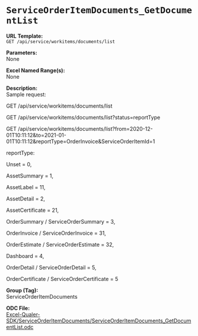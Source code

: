 # `ServiceOrderItemDocuments_GetDocumentList`

**URL Template:**  
`GET /api/service/workitems/documents/list`

**Parameters:**  
None

**Excel Named Range(s):**  
None

**Description:**  
Sample request:
            
GET /api/service/workitems/documents/list
            
GET /api/service/workitems/documents/list?status=reportType
            
GET /api/service/workitems/documents/list?from=2020-12-01T10:11:12&amp;to=2021-01-01T10:11:12&amp;reportType=OrderInvoice&amp;ServiceOrderItemId=1
            
reportType:<br />
Unset = 0,<br />
AssetSummary = 1,<br />
AssetLabel = 11,<br />
AssetDetail = 2,<br />
AssetCertificate = 21,<br />
OrderSummary / ServiceOrderSummary = 3,<br />
OrderInvoice / ServiceOrderInvoice = 31,<br />
OrderEstimate / ServiceOrderEstimate = 32,<br />
Dashboard = 4,<br />
OrderDetail / ServiceOrderDetail = 5,<br />
OrderCertificate / ServiceOrderCertificate = 5<br />

**Group (Tag):**  
ServiceOrderItemDocuments

**ODC File:**  
[Excel-Qualer-SDK/ServiceOrderItemDocuments/ServiceOrderItemDocuments_GetDocumentList.odc](https://github.com/Johnson-Gage-Inspection-Inc/qualer-sdk-odc/blob/main/Excel-Qualer-SDK/ServiceOrderItemDocuments/ServiceOrderItemDocuments_GetDocumentList.odc)
